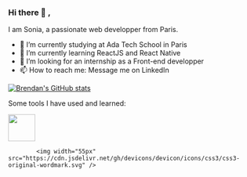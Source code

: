 ### Hi there 👋 ,

I am Sonia, a passionate web developper from Paris.

- 🔭 I’m currently studying at Ada Tech School in Paris
- 🌱 I’m currently learning ReactJS and React Native
- 🤔 I’m looking for an internship as a Front-end developper 
- 📫 How to reach me: Message me on LinkedIn

[![Brendan's GitHub stats](https://github-readme-stats.vercel.app/api?username=chellabisonia)](https://github.com/bltomlin/github-readme-stats)


Some tools I have used and learned:


<img width="55px" src="https://cdn.jsdelivr.net/gh/devicons/devicon/icons/html5/html5-plain-wordmark.svg" />

            <img width="55px" src="https://cdn.jsdelivr.net/gh/devicons/devicon/icons/css3/css3-original-wordmark.svg" />
          
          
